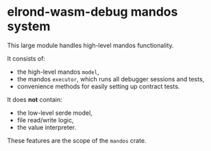 # elrond-wasm-debug mandos system

This large module handles high-level mandos functionality.

It consists of:
- the high-level mandos `model`,
- the mandos `executor`, which runs all debugger sessions and tests,
- convenience methods for easily setting up contract tests.

It does **not** contain:
- the low-level serde model,
- file read/write logic,
- the value interpreter.

These features are the scope of the `mandos` crate.
